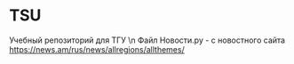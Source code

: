 # TSU
Учебный репозиторий для ТГУ \n 
Файл Новости.py  - с новостного сайта https://news.am/rus/news/allregions/allthemes/
